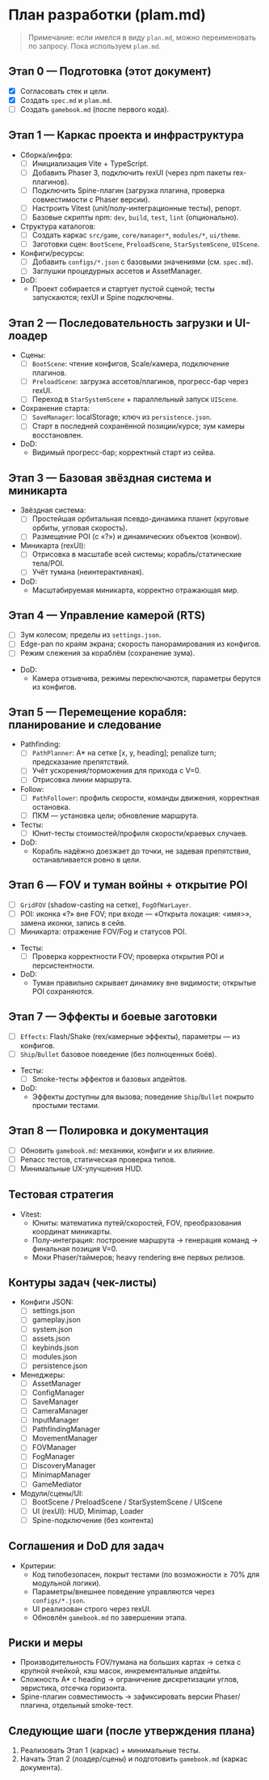 # План разработки (plam.md)

> Примечание: если имелся в виду `plan.md`, можно переименовать по запросу. Пока используем `plam.md`.

## Этап 0 — Подготовка (этот документ)
- [x] Согласовать стек и цели.
- [x] Создать `spec.md` и `plam.md`.
- [ ] Создать `gamebook.md` (после первого кода).

## Этап 1 — Каркас проекта и инфраструктура
- Сборка/инфра:
  - [ ] Инициализация Vite + TypeScript.
  - [ ] Добавить Phaser 3, подключить rexUI (через npm пакеты rex-плагинов).
  - [ ] Подключить Spine-плагин (загрузка плагина, проверка совместимости с Phaser версии).
  - [ ] Настроить Vitest (unit/полу-интеграционные тесты), репорт.
  - [ ] Базовые скрипты npm: `dev`, `build`, `test`, `lint` (опционально).
- Структура каталогов:
  - [ ] Создать каркас `src/game`, `core/manager*`, `modules/*`, `ui/theme`.
  - [ ] Заготовки сцен: `BootScene`, `PreloadScene`, `StarSystemScene`, `UIScene`.
- Конфиги/ресурсы:
  - [ ] Добавить `configs/*.json` с базовыми значениями (см. `spec.md`).
  - [ ] Заглушки процедурных ассетов и AssetManager.
- DoD:
  - Проект собирается и стартует пустой сценой; тесты запускаются; rexUI и Spine подключены.

## Этап 2 — Последовательность загрузки и UI-лоадер
- Сцены:
  - [ ] `BootScene`: чтение конфигов, Scale/камера, подключение плагинов.
  - [ ] `PreloadScene`: загрузка ассетов/плагинов, прогресс-бар через rexUI.
  - [ ] Переход в `StarSystemScene` + параллельный запуск `UIScene`.
- Сохранение старта:
  - [ ] `SaveManager`: localStorage; ключ из `persistence.json`.
  - [ ] Старт в последней сохранённой позиции/курсе; зум камеры восстановлен.
- DoD:
  - Видимый прогресс-бар; корректный старт из сейва.

## Этап 3 — Базовая звёздная система и миникарта
- Звёздная система:
  - [ ] Простейшая орбитальная псевдо-динамика планет (круговые орбиты, угловая скорость).
  - [ ] Размещение POI (с «?») и динамических объектов (конвои).
- Миникарта (rexUI):
  - [ ] Отрисовка в масштабе всей системы; корабль/статические тела/POI.
  - [ ] Учёт тумана (неинтерактивная).
- DoD:
  - Масштабируемая миникарта, корректно отражающая мир.

## Этап 4 — Управление камерой (RTS)
- [ ] Зум колесом; пределы из `settings.json`.
- [ ] Edge-pan по краям экрана; скорость панорамирования из конфигов.
- [ ] Режим слежения за кораблём (сохранение зума).
- DoD:
  - Камера отзывчива, режимы переключаются, параметры берутся из конфигов.

## Этап 5 — Перемещение корабля: планирование и следование
- Pathfinding:
  - [ ] `PathPlanner`: A* на сетке [x, y, heading]; penalize turn; предсказание препятствий.
  - [ ] Учёт ускорения/торможения для прихода с V=0.
  - [ ] Отрисовка линии маршрута.
- Follow:
  - [ ] `PathFollower`: профиль скорости, команды движения, корректная остановка.
  - [ ] ПКМ — установка цели; обновление маршрута.
- Тесты:
  - [ ] Юнит-тесты стоимостей/профиля скорости/краевых случаев.
- DoD:
  - Корабль надёжно доезжает до точки, не задевая препятствия, останавливается ровно в цели.

## Этап 6 — FOV и туман войны + открытие POI
- [ ] `GridFOV` (shadow-casting на сетке), `FogOfWarLayer`.
- [ ] POI: иконка «?» вне FOV; при входе — «Открыта локация: <имя>», замена иконки, запись в сейв.
- [ ] Миникарта: отражение FOV/Fog и статусов POI.
- Тесты:
  - [ ] Проверка корректности FOV; проверка открытия POI и персистентности.
- DoD:
  - Туман правильно скрывает динамику вне видимости; открытые POI сохраняются.

## Этап 7 — Эффекты и боевые заготовки
- [ ] `Effects`: Flash/Shake (rex/камерные эффекты), параметры — из конфигов.
- [ ] `Ship`/`Bullet` базовое поведение (без полноценных боёв).
- Тесты:
  - [ ] Smoke-тесты эффектов и базовых апдейтов.
- DoD:
  - Эффекты доступны для вызова; поведение `Ship`/`Bullet` покрыто простыми тестами.

## Этап 8 — Полировка и документация
- [ ] Обновить `gamebook.md`: механики, конфиги и их влияние.
- [ ] Репасс тестов, статическая проверка типов.
- [ ] Минимальные UX-улучшения HUD.

## Тестовая стратегия
- Vitest:
  - Юниты: математика путей/скоростей, FOV, преобразования координат миникарты.
  - Полу-интеграция: построение маршрута -> генерация команд -> финальная позиция V=0.
  - Моки Phaser/таймеров; heavy rendering вне первых релизов.

## Контуры задач (чек-листы)
- Конфиги JSON:
  - [ ] settings.json
  - [ ] gameplay.json
  - [ ] system.json
  - [ ] assets.json
  - [ ] keybinds.json
  - [ ] modules.json
  - [ ] persistence.json
- Менеджеры:
  - [ ] AssetManager
  - [ ] ConfigManager
  - [ ] SaveManager
  - [ ] CameraManager
  - [ ] InputManager
  - [ ] PathfindingManager
  - [ ] MovementManager
  - [ ] FOVManager
  - [ ] FogManager
  - [ ] DiscoveryManager
  - [ ] MinimapManager
  - [ ] GameMediator
- Модули/сцены/UI:
  - [ ] BootScene / PreloadScene / StarSystemScene / UIScene
  - [ ] UI (rexUI): HUD, Minimap, Loader
  - [ ] Spine-подключение (без контента)

## Соглашения и DoD для задач
- Критерии:
  - Код типобезопасен, покрыт тестами (по возможности ≥ 70% для модульной логики).
  - Параметры/внешнее поведение управляются через `configs/*.json`.
  - UI реализован строго через rexUI.
  - Обновлён `gamebook.md` по завершении этапа.

## Риски и меры
- Производительность FOV/тумана на больших картах → сетка с крупной ячейкой, кэш масок, инкрементальные апдейты.
- Сложность A* с heading → ограничение дискретизации углов, эвристика, отсечка горизонта.
- Spine-плагин совместимость → зафиксировать версии Phaser/плагина, отдельный smoke-тест.

## Следующие шаги (после утверждения плана)
1) Реализовать Этап 1 (каркас) + минимальные тесты.
2) Начать Этап 2 (лоадер/сцены) и подготовить `gamebook.md` (каркас документа).



